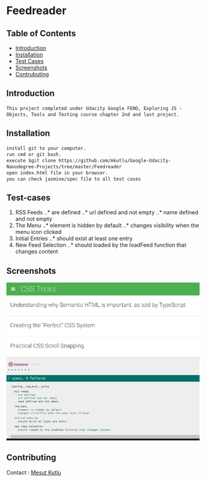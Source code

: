 # Feedreader

## Table of Contents

* [Introduction](#introduction)
* [Installation](#installation)
* [Test Cases](#test-cases)
* [Screenshots](#screenshots)
* [Contrubuting](#contributing)

## Introduction

	This project completed under Udacity Google FEND, Exploring JS - Objects, Tools and Testing course chapter 2nd and last project.

## Installation
	install git to your computer.
	run cmd or git bash.
	execute $git clone https://github.com/mkutlu/Google-Udacity-Nanodegree-Projects/tree/master/Feedreader
	open index.html file in your browser.
	you can check jasmine/spec file to all test cases

## Test-cases

1. RSS Feeds
..* are defined
..* url defined and not empty
..* name defined and not empty
2. The Menu
..* element is hidden by default
..* changes visibility when the menu icon clicked
3. Initial Entries
..* should exist at least one entry
4. New Feed Selection
..* should loaded by the loadFeed function that changes content

## Screenshots

![resultscreen](https://raw.githubusercontent.com/mkutlu/Google-Udacity-Nanodegree-Projects/master/Feedreader/img/reults.png)

## Contributing

Contact : [Mesut Kutlu](https://github.com/mkutlu)
